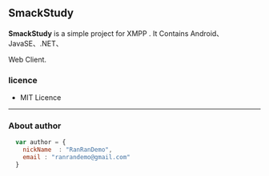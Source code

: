 ## SmackStudy ##
**SmackStudy** is a simple project for XMPP . It Contains Android、JavaSE、.NET、

Web Client.

### licence ###

* MIT Licence

----------
### About author ###
```javascript
  var author = {
    nickName  : "RanRanDemo",
    email : "ranrandemo@gmail.com"
  }
```